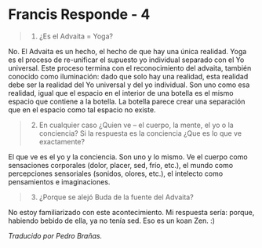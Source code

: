 # Francis Responde - 4

>1. ¿Es el Advaita = Yoga?

No. El Advaita es un hecho, el hecho de que hay una única realidad. Yoga es el proceso de re-unificar el supuesto yo individual separado con el Yo universal. Este proceso termina con el reconocimiento del advaita, también conocido como iluminación: dado que solo hay una realidad, esta realidad debe ser la realidad del Yo universal y del yo individual. Son uno como esa realidad, igual que el espacio en el interior de una botella es el mismo espacio que contiene a la botella. La botella parece crear una separación que en el espacio como tal espacio no existe.

>2. En cualquier caso ¿Quien ve – el cuerpo, la mente, el yo o la conciencia? Si la respuesta es la conciencia ¿Que es lo que ve exactamente?

El que ve es el yo y la conciencia. Son uno y lo mismo. Ve el cuerpo como sensaciones corporales (dolor, placer, sed, frío, etc.), el mundo como percepciones sensoriales (sonidos, olores, etc.), el intelecto como pensamientos e imaginaciones.

>3. ¿Porque se alejó Buda de la fuente del Advaita?

No estoy familiarizado con este acontecimiento. Mi respuesta sería: porque, habiendo bebido de ella, ya no tenía sed. Eso es un koan Zen. :)

_Traducido por Pedro Brañas._

